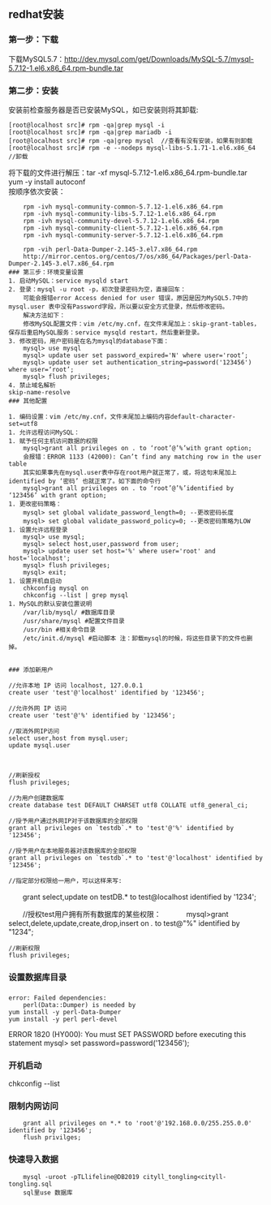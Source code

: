 ## redhat安装
### 第一步：下载 
下载MySQL5.7：http://dev.mysql.com/get/Downloads/MySQL-5.7/mysql-5.7.12-1.el6.x86_64.rpm-bundle.tar
### 第二步：安装 
安装前检查服务器是否已安装MySQL，如已安装则将其卸载:    
```    
[root@localhost src]# rpm -qa|grep mysql -i
[root@localhost src]# rpm -qa|grep mariadb -i
[root@localhost src]# rpm -qa|grep mysql  //查看有没有安装，如果有则卸载
[root@localhost src]# rpm -e --nodeps mysql-libs-5.1.71-1.el6.x86_64  //卸载
```
将下载的文件进行解压：tar -xf mysql-5.7.12-1.el6.x86_64.rpm-bundle.tar   
yum -y install autoconf    
按顺序依次安装：   
```
    rpm -ivh mysql-community-common-5.7.12-1.el6.x86_64.rpm
    rpm -ivh mysql-community-libs-5.7.12-1.el6.x86_64.rpm
    rpm -ivh mysql-community-devel-5.7.12-1.el6.x86_64.rpm
    rpm -ivh mysql-community-client-5.7.12-1.el6.x86_64.rpm
    rpm -ivh mysql-community-server-5.7.12-1.el6.x86_64.rpm

    rpm -vih perl-Data-Dumper-2.145-3.el7.x86_64.rpm
    http://mirror.centos.org/centos/7/os/x86_64/Packages/perl-Data-Dumper-2.145-3.el7.x86_64.rpm
### 第三步：环境变量设置
1. 启动MySQL：service mysqld start 
2. 登录：mysql -u root -p，初次登录密码为空，直接回车： 
    可能会报错error Access denied for user 错误，原因是因为MySQL5.7中的mysql.user 表中没有Password字段，所以要以安全方式登录，然后修改密码。 
    解决方法如下： 
    修改MySQL配置文件：vim /etc/my.cnf，在文件末尾加上：skip-grant-tables，保存后重启MySQL服务：service mysqld restart，然后重新登录。  
3. 修改密码，用户密码是在名为mysql的database下面： 
    mysql> use mysql
    mysql> update user set password_expired='N' where user='root’;    
    mysql> update user set authentication_string=password('123456') where user=‘root’;
    mysql> flush privileges;
4. 禁止域名解析
skip-name-resolve
### 其他配置 

1. 编码设置：vim /etc/my.cnf，文件末尾加上编码内容default-character-set=utf8
1. 允许远程访问MySQL： 
1. 赋予任何主机访问数据的权限 
    mysql>grant all privileges on . to ‘root’@’%’with grant option; 
    会报错：ERROR 1133 (42000): Can’t find any matching row in the user table 
    其实如果事先在mysql.user表中存在root用户就正常了，或，将这句末尾加上identified by ‘密码’ 也就正常了。如下面的命令行 
    mysql>grant all privileges on . to ‘root’@’%’identified by ‘123456’ with grant option;
1. 更改密码策略：
    mysql> set global validate_password_length=0; --更改密码长度
    mysql> set global validate_password_policy=0; --更改密码策略为LOW
1. 设置允许远程登录
    mysql> use mysql;
    mysql> select host,user,password from user;
    mysql> update user set host='%' where user='root' and host='localhost';
    mysql> flush privileges;
    mysql> exit;
1. 设置开机自启动
    chkconfig mysql on
    chkconfig --list | grep mysql
1. MySQL的默认安装位置说明
    /var/lib/mysql/ #数据库目录
    /usr/share/mysql #配置文件目录
    /usr/bin #相关命令目录
    /etc/init.d/mysql #启动脚本 注：卸载mysql的时候，将这些目录下的文件也删掉。


### 添加新用户
```
    //允许本地 IP 访问 localhost, 127.0.0.1
    create user 'test'@'localhost' identified by '123456';

    //允许外网 IP 访问
    create user 'test'@'%' identified by '123456';

    //取消外网IP访问
    select user,host from mysql.user;
    update mysql.user



    //刷新授权
    flush privileges;

    //为用户创建数据库
    create database test DEFAULT CHARSET utf8 COLLATE utf8_general_ci;

    //授予用户通过外网IP对于该数据库的全部权限
    grant all privileges on `testdb`.* to 'test'@'%' identified by '123456';

    //授予用户在本地服务器对该数据库的全部权限
    grant all privileges on `testdb`.* to 'test'@'localhost' identified by '123456';

    //指定部分权限给一用户，可以这样来写:
　　grant select,update on testDB.* to test@localhost identified by '1234';

　　//授权test用户拥有所有数据库的某些权限： 　 
　　mysql>grant select,delete,update,create,drop,insert on *.* to test@"%" identified by "1234";


    //刷新权限
    flush privileges;
### 设置数据库目录

### 
    error: Failed dependencies:
        perl(Data::Dumper) is needed by
    yum install -y perl-Data-Dumper
    yum install -y perl perl-devel


ERROR 1820 (HY000): You must SET PASSWORD before executing this statement
mysql> set password=password('123456');


###  开机启动
chkconfig --list

### 限制内网访问
```
    grant all privileges on *.* to 'root'@'192.168.0.0/255.255.0.0' identified by '123456';
    flush privilges;

```
  
### 快速导入数据
		mysql -uroot -pTLlifeline@DB2019 cityll_tongling<cityll-tongling.sql   
        sql里use 数据库